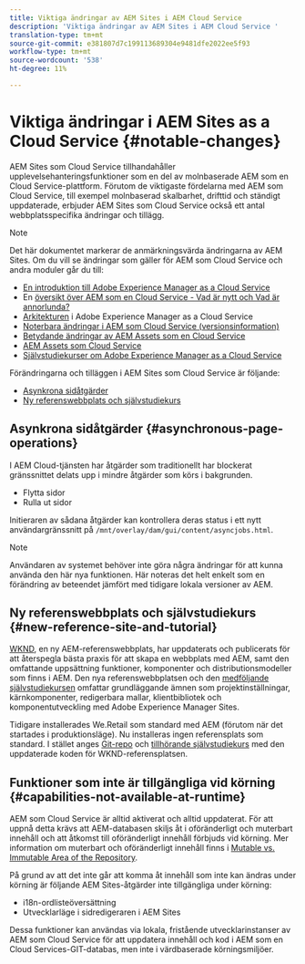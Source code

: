 ```yaml
---
title: Viktiga ändringar av AEM Sites i AEM Cloud Service
description: 'Viktiga ändringar av AEM Sites i AEM Cloud Service '
translation-type: tm+mt
source-git-commit: e381807d7c199113689304e9481dfe2022ee5f93
workflow-type: tm+mt
source-wordcount: '538'
ht-degree: 11%

---
```



# Viktiga ändringar i AEM Sites as a Cloud Service {#notable-changes}

AEM Sites som Cloud Service tillhandahåller upplevelsehanteringsfunktioner som en del av molnbaserade AEM som en Cloud Service-plattform. Förutom de viktigaste fördelarna med AEM som Cloud Service, till exempel molnbaserad skalbarhet, drifttid och ständigt uppdaterade, erbjuder AEM Sites som Cloud Service också ett antal webbplatsspecifika ändringar och tillägg.

>[!NOTE]
>Det här dokumentet markerar de anmärkningsvärda ändringarna av AEM Sites. Om du vill se ändringar som gäller för AEM som Cloud Service och andra moduler går du till:
>
>* [En introduktion till Adobe Experience Manager as a Cloud Service](/help/overview/introduction.md)
>* En [översikt över AEM som en Cloud Service - Vad är nytt och Vad är annorlunda?](/help/overview/what-is-new-and-different.md)
>* [Arkitekturen](/help/core-concepts/architecture.md) i Adobe Experience Manager as a Cloud Service
>* [Noterbara ändringar i AEM som Cloud Service (versionsinformation)](/help/release-notes/aem-cloud-changes.md)
>* [Betydande ändringar av AEM Assets som en Cloud Service](/help/assets/assets-cloud-changes.md)
>* [AEM Assets som Cloud Service](/help/assets/overview.md)
>* [Självstudiekurser om Adobe Experience Manager as a Cloud Service](https://docs.adobe.com/content/help/en/experience-manager-learn/cloud-service/overview.html)


Förändringarna och tilläggen i AEM Sites som Cloud Service är följande:

* [Asynkrona sidåtgärder](#asynchronous-page-operations)
* [Ny referenswebbplats och självstudiekurs](#new-reference-site-and-tutorial)

## Asynkrona sidåtgärder {#asynchronous-page-operations}

I AEM Cloud-tjänsten har åtgärder som traditionellt har blockerat gränssnittet delats upp i mindre åtgärder som körs i bakgrunden.

* Flytta sidor
* Rulla ut sidor

Initieraren av sådana åtgärder kan kontrollera deras status i ett nytt användargränssnitt på `/mnt/overlay/dam/gui/content/asyncjobs.html`.

>[!NOTE]
>
>Användaren av systemet behöver inte göra några ändringar för att kunna använda den här nya funktionen. Här noteras det helt enkelt som en förändring av beteendet jämfört med tidigare lokala versioner av AEM.

## Ny referenswebbplats och självstudiekurs {#new-reference-site-and-tutorial}

[WKND](https://wknd.site/), en ny AEM-referenswebbplats, har uppdaterats och publicerats för att återspegla bästa praxis för att skapa en webbplats med AEM, samt den omfattande uppsättning funktioner, komponenter och distributionsmodeller som finns i AEM. Den nya referenswebbplatsen och den [medföljande självstudiekursen](https://docs.adobe.com/content/help/en/experience-manager-learn/getting-started-wknd-tutorial-develop/overview.html) omfattar grundläggande ämnen som projektinställningar, kärnkomponenter, redigerbara mallar, klientbibliotek och komponentutveckling med Adobe Experience Manager Sites.

Tidigare installerades We.Retail som standard med AEM (förutom när det startades i produktionsläge).  Nu installeras ingen referensplats som standard.  I stället anges [Git-repo](https://github.com/adobe/aem-guides-wknd/) och [tillhörande självstudiekurs](https://docs.adobe.com/content/help/en/experience-manager-learn/getting-started-wknd-tutorial-develop/overview.html) med den uppdaterade koden för WKND-referensplatsen.

## Funktioner som inte är tillgängliga vid körning {#capabilities-not-available-at-runtime}

AEM som Cloud Service är alltid aktiverat och alltid uppdaterat. För att uppnå detta krävs att AEM-databasen skiljs åt i oföränderligt och muterbart innehåll och att åtkomst till oföränderligt innehåll förbjuds vid körning. Mer information om muterbart och oföränderligt innehåll finns i [Mutable vs. Immutable Area of the Repository](/help/implementing/developing/introduction/aem-project-content-package-structure.md#mutable-vs-immutable).

På grund av att det inte går att komma åt innehåll som inte kan ändras under körning är följande AEM Sites-åtgärder inte tillgängliga under körning:

* i18n-ordlisteöversättning
* Utvecklarläge i sidredigeraren i AEM Sites

Dessa funktioner kan användas via lokala, fristående utvecklarinstanser av AEM som Cloud Service för att uppdatera innehåll och kod i AEM som en Cloud Services-GIT-databas, men inte i värdbaserade körningsmiljöer.
